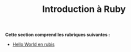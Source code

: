 ﻿---
title: Introduction à Ruby
type: docs
weight: 10
url: /fr/java/introduction-in-ruby/
---
**Cette section comprend les rubriques suivantes :**

- [Hello World en rubis](/cells/fr/java/hello-world-in-ruby/)
